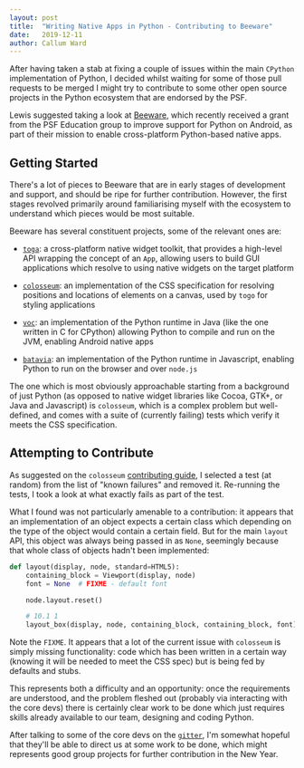 ```yaml
---
layout: post
title:  "Writing Native Apps in Python - Contributing to Beeware"
date:   2019-12-11
author: Callum Ward
---
```


After having taken a stab at fixing a couple of issues within the main `CPython`
implementation of Python, I decided whilst waiting for some of those pull
requests to be merged I might try to contribute to some other open source
projects in the Python ecosystem that are endorsed by the PSF.

Lewis suggested taking a look at [Beeware](https://beeware.org/), which recently
received a grant from the PSF Education group to improve support for Python on
Android, as part of their mission to enable cross-platform Python-based native
apps.

## Getting Started

There's a lot of pieces to Beeware that are in early stages of development and
support, and should be ripe for further contribution. However, the first stages
revolved primarily around familiarising myself with the ecosystem to understand
which pieces would be most suitable.

Beeware has several constituent projects, some of the relevant ones are:

- [`toga`](https://github.com/beeware/toga): a cross-platform native widget
  toolkit, that provides a high-level API wrapping the concept of an `App`,
  allowing users to build GUI applications which resolve to using native widgets
  on the target platform

- [`colosseum`](https://github.com/beeware/colosseum): an implementation of the
  CSS specification for resolving positions and locations of elements on
  a canvas, used by `togo` for styling applications

- [`voc`](https://github.com/beeware/voc): an implementation of the Python
  runtime in Java (like the one written in C for CPython) allowing Python to
  compile and run on the JVM, enabling Android native apps

- [`batavia`](https://github.com/beeware/batavia): an implementation of the
  Python runtime in Javascript, enabling Python to run on the browser and over
  `node.js`

The one which is most obviously approachable starting from a background of just
Python (as opposed to native widget libraries like Cocoa, GTK+, or Java and
Javascript) is `colosseum`, which is a complex problem but well-defined, and
comes with a suite of (currently failing) tests which verify it meets the CSS
specification.

## Attempting to Contribute

As suggested on the `colosseum` [contributing
guide](https://colosseum.readthedocs.io/en/latest/how-to/contribute.html),
I selected a test (at random) from the list of "known failures" and removed it.
Re-running the tests, I took a look at what exactly fails as part of the test.

What I found was not particularly amenable to a contribution: it appears that an
implementation of an object expects a certain class which depending on the type
of the object would contain a certain field. But for the main `layout` API, this
object was always being passed in as `None`, seemingly because that whole class
of objects hadn't been implemented:

```python
def layout(display, node, standard=HTML5):
    containing_block = Viewport(display, node)
    font = None  # FIXME - default font

    node.layout.reset()

    # 10.1 1
    layout_box(display, node, containing_block, containing_block, font)
```

Note the `FIXME`. It appears that a lot of the current issue with `colosseum` is
simply missing functionality: code which has been written in a certain way
(knowing it will be needed to meet the CSS spec) but is being fed by defaults
and stubs.

This represents both a difficulty and an opportunity: once the requirements are
understood, and the problem fleshed out (probably via interacting with the core
devs) there is certainly clear work to be done which just requires skills
already available to our team, designing and coding Python.

After talking to some of the core devs on the
[`gitter`](https://gitter.im/beeware/general), I'm somewhat hopeful that they'll
be able to direct us at some work to be done, which might represents good group
projects for further contribution in the New Year.
